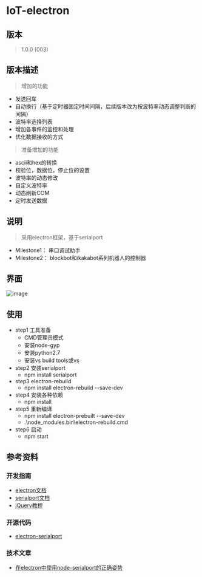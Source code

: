 ﻿# IoT-electron
## 版本
>1.0.0 (003)
## 版本描述
>增加的功能
- 发送回车
- 自动换行（基于定时器固定时间间隔，后续版本改为按波特率动态调整判断的间隔）
- 波特率选择列表
- 增加各事件的监控和处理
- 优化数据接收的方式
>准备增加的功能
- ascii和hex的转换
- 校验位，数据位，停止位的设置
- 波特率的动态修改
- 自定义波特率
- 动态刷新COM
- 定时发送数据

## 说明
>采用electron框架，基于serialport
- Milestone1： 串口调试助手
- Milestone2： blockbot和ikakabot系列机器人的控制器

## 界面
![image](https://github.com/LinWeiGitHub/IoT-electron/blob/master/ui.png)

## 使用
- step1 工具准备
    - CMD管理员模式
    - 安装node-gyp
    - 安装python2.7
    - 安装vs build tools或vs
- step2 安装serialport
    - npm install serialport
- step3 electron-rebuild
    - npm install electron-rebuild --save-dev
- step4 安装各种依赖
    - npm install
- step5 重新编译
    - npm install electron-prebuilt --save-dev
    - .\node_modules\.bin\electron-rebuild.cmd
- step6 启动
    - npm start

## 参考资料

### 开发指南
- [electron文档](https://electronjs.org/docs)
- [serialport文档](https://serialport.io/docs/guide-usage)
- [jQuery教程](https://www.runoob.com/jquery/jquery-tutorial.html)

### 开源代码
- [electron-serialport](https://github.com/PowerDos/electron-serialport)

### 技术文章
- [在electron中使用node-serialport的正确姿势](https://github.com/FakeFullStack/QA/issues/2)
